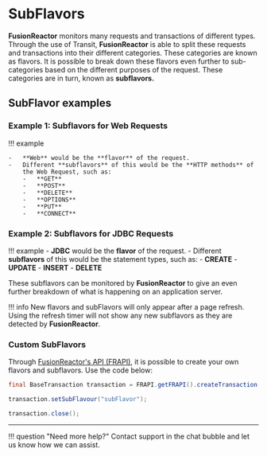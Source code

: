 # SubFlavors

**FusionReactor** monitors many requests and transactions of different
types. Through the use of Transit, **FusionReactor** is able to split these
requests and transactions into their different categories. These
categories are known as flavors. It is possible to break down these
flavors even further to sub-categories based on the different purposes
of the request. These categories are in turn, known as **subflavors.**

## SubFlavor examples

### Example 1: Subflavors for Web Requests

!!! example 

    -   **Web** would be the **flavor** of the request.
    -   Different **subflavors** of this would be the **HTTP methods** of
        the Web Request, such as:
        -   **GET**
        -   **POST**
        -   **DELETE**
        -   **OPTIONS**
        -   **PUT**
        -   **CONNECT**

### Example 2: Subflavors for JDBC Requests

!!! example
    -   **JDBC** would be the **flavor** of the request.
    -   Different **subflavors** of this would be the statement types, such
        as:
        -   **CREATE**
        -   **UPDATE**
        -   **INSERT**
        -   **DELETE**

These subflavors can be monitored by **FusionReactor** to give an even
further breakdown of what is happening on an application server.

!!! info
    New flavors and subFlavors will only appear after a page refresh. Using the refresh timer will not show any new subflavors as they are detected by **FusionReactor**.

### Custom SubFlavors

Through [FusionReactor's API (FRAPI)](/Data-insights/Extras/FRAPI/), it is possible to
create your own flavors and subflavors. Use the code below:

```java
final BaseTransaction transaction = FRAPI.getFRAPI().createTransaction("flavor");

transaction.setSubFlavour("subFlavor");

transaction.close();
```
___

!!! question "Need more help?"
    Contact support in the chat bubble and let us know how we can assist.